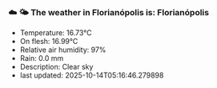 ### ☁️ 🌤️  The weather in Florianópolis is: Florianópolis

- Temperature: 16.73°C
- On flesh: 16.99°C
- Relative air humidity: 97%
- Rain: 0.0 mm
- Description: Clear sky
- last updated: 2025-10-14T05:16:46.279898
